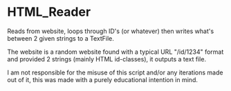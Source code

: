 # HTML_Reader
Reads from website, loops through ID's (or whatever) then writes what's between 2 given strings to a TextFile.


The website is a random website found with a typical URL "/id/1234" format and provided 2 strings (mainly HTML id-classes), it outputs a text file.


I am not responsible for the misuse of this script and/or any iterations made out of it, this was made with a purely educational intention in mind.
